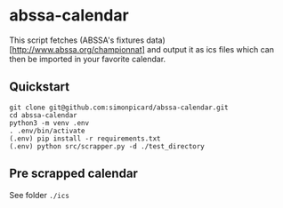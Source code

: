 # abssa-calendar

This script fetches (ABSSA's fixtures data)[http://www.abssa.org/championnat] and output it as ics files which can then be imported in your favorite calendar.

## Quickstart

```
git clone git@github.com:simonpicard/abssa-calendar.git
cd abssa-calendar
python3 -m venv .env
. .env/bin/activate
(.env) pip install -r requirements.txt
(.env) python src/scrapper.py -d ./test_directory
```

## Pre scrapped calendar

See folder `./ics`